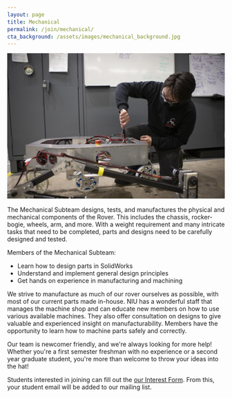 ```yaml
---
layout: page 
title: Mechanical
permalink: /join/mechanical/
cta_background: /assets/images/mechanical_background.jpg
---
```


<!-- Pic -->
![Mechanical team member measuring dimensions on a rover](/assets/images/join_mechanical_cover.jpg)

The Mechanical Subteam designs, tests, and manufactures the physical and mechanical components of the Rover. This includes the chassis, rocker-bogie, wheels, arm, and more. With a weight requirement and many intricate tasks that need to be completed, parts and designs need to be carefully designed and tested. 

Members of the Mechanical Subteam:

* Learn how to design parts in SolidWorks
* Understand and implement general design principles
* Get hands on experience in manufacturing and machining

We strive to manufacture as much of our rover ourselves as possible, with most of our current parts made in-house. NIU has a wonderful staff that manages the machine shop and can educate new members on how to use various available machines. They also offer consultation on designs to give valuable and experienced insight on manufacturability. Members have the opportunity to learn how to machine parts safely and correctly.

Our team is newcomer friendly, and we're always looking for more help! Whether you're a first semester freshman with no experience or a second year graduate student, you're more than welcome to throw your ideas into the hat! 

Students interested in joining can fill out the [our Interest Form](https://forms.office.com/Pages/ResponsePage.aspx?id=kDOH6hyMMUKnmWtaAjWy5p6spiA05yZBk7bWP9yzOp9UN0ZYTUhCOU02VlFQMVRPUEc2Mk1aQjlTRS4u). From this, your student email will be added to our mailing list. 
